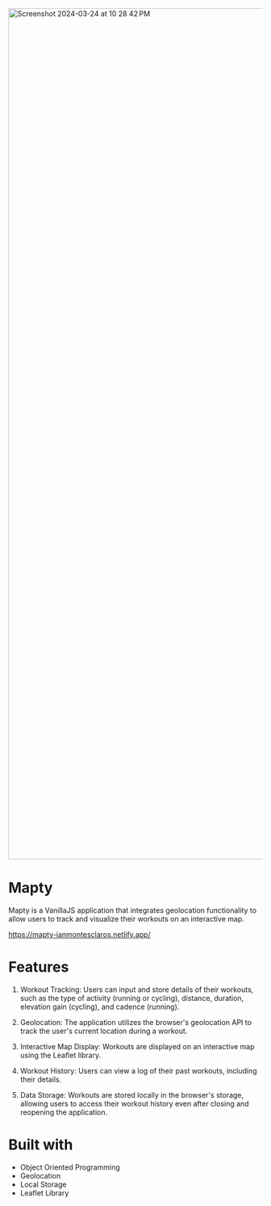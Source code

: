<img width="1686" alt="Screenshot 2024-03-24 at 10 28 42 PM" src="https://github.com/ianMontesclaros/mapty/assets/122757362/1be4ddd6-14e0-488e-834a-7c4173417e0f">

# Mapty

Mapty is a VanillaJS application that integrates geolocation functionality to allow users to track and visualize their workouts on an interactive map.

https://mapty-ianmontesclaros.netlify.app/

# Features

1. Workout Tracking: Users can input and store details of their workouts, such as the type of activity (running or cycling), distance, duration, elevation gain (cycling), and cadence (running).

2. Geolocation: The application utilizes the browser's geolocation API to track the user's current location during a workout.

3. Interactive Map Display: Workouts are displayed on an interactive map using the Leaflet library.

4. Workout History: Users can view a log of their past workouts, including their details.

6. Data Storage: Workouts are stored locally in the browser's storage, allowing users to access their workout history even after closing and reopening the application.

# Built with

* Object Oriented Programming
* Geolocation
* Local Storage
* Leaflet Library

